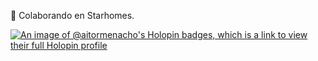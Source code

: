 👯 Colaborando en Starhomes.

[![An image of @aitormenacho's Holopin badges, which is a link to view their full Holopin profile](https://holopin.me/aitormenacho)](https://holopin.io/@aitormenacho)
